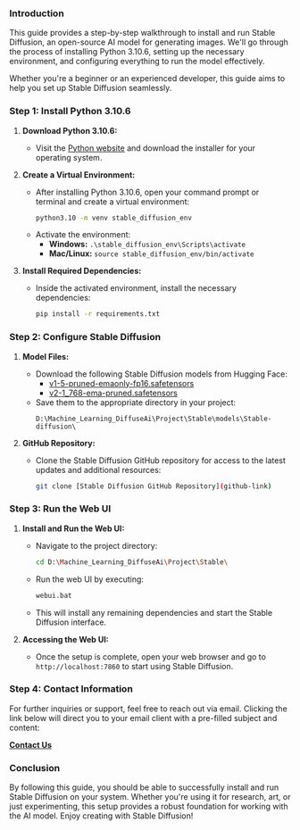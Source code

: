 ### **Introduction**

This guide provides a step-by-step walkthrough to install and run Stable Diffusion, an open-source AI model for generating images. We'll go through the process of installing Python 3.10.6, setting up the necessary environment, and configuring everything to run the model effectively. 

Whether you're a beginner or an experienced developer, this guide aims to help you set up Stable Diffusion seamlessly.

### **Step 1: Install Python 3.10.6**

1. **Download Python 3.10.6:**
   - Visit the [Python website](https://www.python.org/downloads/release/python-3106/) and download the installer for your operating system.

2. **Create a Virtual Environment:**
   - After installing Python 3.10.6, open your command prompt or terminal and create a virtual environment:
     ```bash
     python3.10 -m venv stable_diffusion_env
     ```
   - Activate the environment:
     - **Windows:** `.\stable_diffusion_env\Scripts\activate`
     - **Mac/Linux:** `source stable_diffusion_env/bin/activate`

3. **Install Required Dependencies:**
   - Inside the activated environment, install the necessary dependencies:
     ```bash
     pip install -r requirements.txt
     ```

### **Step 2: Configure Stable Diffusion**

1. **Model Files:**
   - Download the following Stable Diffusion models from Hugging Face:
     - [v1-5-pruned-emaonly-fp16.safetensors](hugging-face-link)
     - [v2-1_768-ema-pruned.safetensors](hugging-face-link)
   - Save them to the appropriate directory in your project:
     ```text
     D:\Machine_Learning_DiffuseAi\Project\Stable\models\Stable-diffusion\
     ```

2. **GitHub Repository:**
   - Clone the Stable Diffusion GitHub repository for access to the latest updates and additional resources:
     ```bash
     git clone [Stable Diffusion GitHub Repository](github-link)
     ```

### **Step 3: Run the Web UI**

1. **Install and Run the Web UI:**
   - Navigate to the project directory:
     ```bash
     cd D:\Machine_Learning_DiffuseAi\Project\Stable\
     ```
   - Run the web UI by executing:
     ```bash
     webui.bat
     ```
   - This will install any remaining dependencies and start the Stable Diffusion interface.

2. **Accessing the Web UI:**
   - Once the setup is complete, open your web browser and go to `http://localhost:7860` to start using Stable Diffusion.

### **Step 4: Contact Information**

For further inquiries or support, feel free to reach out via email. Clicking the link below will direct you to your email client with a pre-filled subject and content:

**[Contact Us](mailto:sanand03072005@gmail.com?subject=Enquiry%20about%20Stable%20Diffusion%20AI&body=Please%20provide%20more%20information%20on%20Stable%20Diffusion)**

### **Conclusion**

By following this guide, you should be able to successfully install and run Stable Diffusion on your system. Whether you're using it for research, art, or just experimenting, this setup provides a robust foundation for working with the AI model. Enjoy creating with Stable Diffusion!
